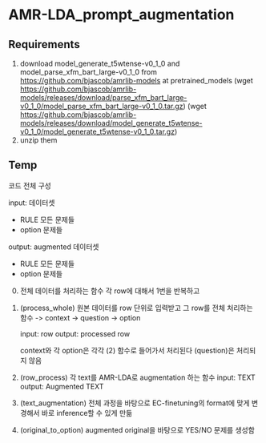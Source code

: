# AMR-LDA_prompt_augmentation

## Requirements
1. download model_generate_t5wtense-v0_1_0 and model_parse_xfm_bart_large-v0_1_0 from https://github.com/bjascob/amrlib-models at pretrained_models
(wget https://github.com/bjascob/amrlib-models/releases/download/parse_xfm_bart_large-v0_1_0/model_parse_xfm_bart_large-v0_1_0.tar.gz)
(wget https://github.com/bjascob/amrlib-models/releases/download/model_generate_t5wtense-v0_1_0/model_generate_t5wtense-v0_1_0.tar.gz)
2. unzip them

## Temp
코드 전체 구성

input: 데이터셋
- RULE 모든 문제들
- option 문제들

output: augmented 데이터셋
- RULE 모든 문제들
- option 문제들


0. 전체 데이터를 처리하는 함수
    각 row에 대해서 1번을 반복하고 

1. (process_whole) 원본 데이터를 row 단위로 입력받고 그 row를 전체 처리하는 함수
    -> context
    -> question
    -> option

    input: row
    output: processed row

    context와 각 option은 각각 (2) 함수로 들어가서 처리된다
    (question)은 처리되지 않음

2. (row_process) 각 text를 AMR-LDA로 augmentation 하는 함수
    input: TEXT
    output: Augmented TEXT

3. (text_augmentation) 전체 과정을 바탕으로 EC-finetuning의 format에 맞게 변경해서 바로 inference할 수 있게 만듦

4. (original_to_option) augmented original을 바탕으로 YES/NO 문제를 생성함

